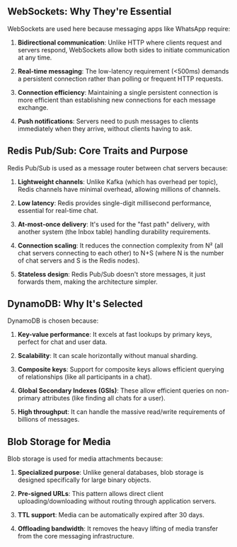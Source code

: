 ## WebSockets: Why They're Essential

WebSockets are used here because messaging apps like WhatsApp require:

1. **Bidirectional communication**: Unlike HTTP where clients request and servers respond, WebSockets allow both sides to initiate communication at any time.

2. **Real-time messaging**: The low-latency requirement (<500ms) demands a persistent connection rather than polling or frequent HTTP requests.

3. **Connection efficiency**: Maintaining a single persistent connection is more efficient than establishing new connections for each message exchange.

4. **Push notifications**: Servers need to push messages to clients immediately when they arrive, without clients having to ask.

## Redis Pub/Sub: Core Traits and Purpose

Redis Pub/Sub is used as a message router between chat servers because:

1. **Lightweight channels**: Unlike Kafka (which has overhead per topic), Redis channels have minimal overhead, allowing millions of channels.

2. **Low latency**: Redis provides single-digit millisecond performance, essential for real-time chat.

3. **At-most-once delivery**: It's used for the "fast path" delivery, with another system (the Inbox table) handling durability requirements.

4. **Connection scaling**: It reduces the connection complexity from N² (all chat servers connecting to each other) to N+S (where N is the number of chat servers and S is the Redis nodes).

5. **Stateless design**: Redis Pub/Sub doesn't store messages, it just forwards them, making the architecture simpler.

## DynamoDB: Why It's Selected

DynamoDB is chosen because:

1. **Key-value performance**: It excels at fast lookups by primary keys, perfect for chat and user data.

2. **Scalability**: It can scale horizontally without manual sharding.

3. **Composite keys**: Support for composite keys allows efficient querying of relationships (like all participants in a chat).

4. **Global Secondary Indexes (GSIs)**: These allow efficient queries on non-primary attributes (like finding all chats for a user).

5. **High throughput**: It can handle the massive read/write requirements of billions of messages.

## Blob Storage for Media

Blob storage is used for media attachments because:

1. **Specialized purpose**: Unlike general databases, blob storage is designed specifically for large binary objects.

2. **Pre-signed URLs**: This pattern allows direct client uploading/downloading without routing through application servers.

3. **TTL support**: Media can be automatically expired after 30 days.

4. **Offloading bandwidth**: It removes the heavy lifting of media transfer from the core messaging infrastructure.
